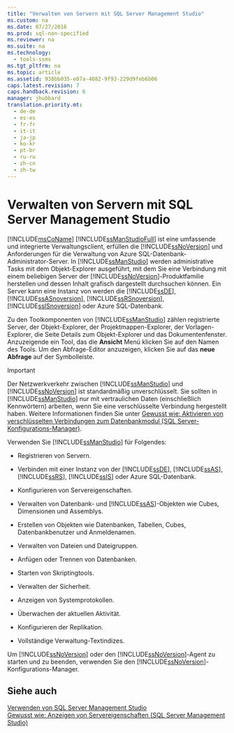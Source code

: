```yaml
---
title: "Verwalten von Servern mit SQL Server Management Studio"
ms.custom: na
ms.date: 07/27/2016
ms.prod: sql-non-specified
ms.reviewer: na
ms.suite: na
ms.technology: 
  - tools-ssms
ms.tgt_pltfrm: na
ms.topic: article
ms.assetid: 938bb035-e07a-4082-9f93-229d9feb6b06
caps.latest.revision: 7
caps.handback.revision: 6
manager: jhubbard
translation.priority.mt: 
  - de-de
  - es-es
  - fr-fr
  - it-it
  - ja-jp
  - ko-kr
  - pt-br
  - ru-ru
  - zh-cn
  - zh-tw
---
```

# Verwalten von Servern mit SQL Server Management Studio
[!INCLUDE[msCoName](../content/includes/msCoName_md.md)] [!INCLUDE[ssManStudioFull](../content/includes/ssManStudioFull_md.md)] ist eine umfassende und integrierte Verwaltungsclient, erfüllen die [!INCLUDE[ssNoVersion](../content/includes/ssNoVersion_md.md)] und Anforderungen für die Verwaltung von Azure SQL-Datenbank-Administrator-Server. In [!INCLUDE[ssManStudio](../content/includes/ssManStudio_md.md)] werden administrative Tasks mit dem Objekt-Explorer ausgeführt, mit dem Sie eine Verbindung mit einem beliebigen Server der [!INCLUDE[ssNoVersion](../content/includes/ssNoVersion_md.md)]-Produktfamilie herstellen und dessen Inhalt grafisch dargestellt durchsuchen können. Ein Server kann eine Instanz von werden die [!INCLUDE[ssDE](../content/includes/ssDE_md.md)], [!INCLUDE[ssASnoversion](../content/includes/ssASnoversion_md.md)], [!INCLUDE[ssRSnoversion](../content/includes/ssRSnoversion_md.md)], [!INCLUDE[ssISnoversion](../content/includes/ssISnoversion_md.md)] oder Azure SQL-Datenbank.  
  
Zu den Toolkomponenten von [!INCLUDE[ssManStudio](../content/includes/ssManStudio_md.md)] zählen registrierte Server, der Objekt-Explorer, der Projektmappen-Explorer, der Vorlagen-Explorer, die Seite Details zum Objekt-Explorer und das Dokumentenfenster. Anzuzeigende ein Tool, das die **Ansicht** Menü klicken Sie auf den Namen des Tools. Um den Abfrage-Editor anzuzeigen, klicken Sie auf das **neue Abfrage** auf der Symbolleiste.  
  
> [!IMPORTANT]  
> Der Netzwerkverkehr zwischen [!INCLUDE[ssManStudio](../content/includes/ssManStudio_md.md)] und [!INCLUDE[ssNoVersion](../content/includes/ssNoVersion_md.md)] ist standardmäßig unverschlüsselt. Sie sollten in [!INCLUDE[ssManStudio](../content/includes/ssManStudio_md.md)] nur mit vertraulichen Daten (einschließlich Kennwörtern) arbeiten, wenn Sie eine verschlüsselte Verbindung hergestellt haben. Weitere Informationen finden Sie unter [Gewusst wie: Aktivieren von verschlüsselten Verbindungen zum Datenbankmodul (SQL Server-Konfigurations-Manager)](assetId:///e1e55519-97ec-4404-81ef-881da3b42006).  
  
Verwenden Sie [!INCLUDE[ssManStudio](../content/includes/ssManStudio_md.md)] für Folgendes:  
  
-   Registrieren von Servern.  
  
-   Verbinden mit einer Instanz von der [!INCLUDE[ssDE](../content/includes/ssDE_md.md)], [!INCLUDE[ssAS](../content/includes/ssAS_md.md)], [!INCLUDE[ssRS](../content/includes/ssRS_md.md)],  [!INCLUDE[ssIS](../content/includes/ssIS_md.md)] oder Azure SQL-Datenbank.  
  
-   Konfigurieren von Servereigenschaften.  
  
-   Verwalten von Datenbank- und [!INCLUDE[ssAS](../content/includes/ssAS_md.md)]-Objekten wie Cubes, Dimensionen und Assemblys.  
  
-   Erstellen von Objekten wie Datenbanken, Tabellen, Cubes, Datenbankbenutzer und Anmeldenamen.  
  
-   Verwalten von Dateien und Dateigruppen.  
  
-   Anfügen oder Trennen von Datenbanken.  
  
-   Starten von Skriptingtools.  
  
-   Verwalten der Sicherheit.  
  
-   Anzeigen von Systemprotokollen.  
  
-   Überwachen der aktuellen Aktivität.  
  
-   Konfigurieren der Replikation.  
  
-   Vollständige Verwaltung\-Textindizes.  
  
Um [!INCLUDE[ssNoVersion](../content/includes/ssNoVersion_md.md)] oder den [!INCLUDE[ssNoVersion](../content/includes/ssNoVersion_md.md)]-Agent zu starten und zu beenden, verwenden Sie den [!INCLUDE[ssNoVersion](../content/includes/ssNoVersion_md.md)]-Konfigurations-Manager.  
  
## Siehe auch  
[Verwenden von SQL Server Management Studio](../content/Use-SQL-Server-Management-Studio.md)  
[Gewusst wie: Anzeigen von Servereigenschaften (SQL Server Management Studio)](assetId:///55f3ac04-5626-4ad2-96bd-a1f1b079659d)  
  
